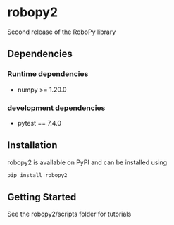 # robopy2
Second release of the RoboPy library

## Dependencies

### Runtime dependencies
- numpy >= 1.20.0

### development dependencies
- pytest == 7.4.0

## Installation
robopy2 is available on PyPI and can be installed using
```bash
pip install robopy2
```

## Getting Started
See the robopy2/scripts folder for tutorials